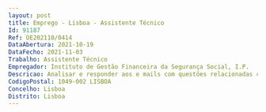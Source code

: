 ```yaml
--- 
layout: post
title: Emprego - Lisboa - Assistente Técnico
Id: 91187
Ref: OE202110/0414
DataAbertura: 2021-10-19
DataFecho: 2021-11-03
Trabalho: Assistente Técnico
Empregador: Instituto de Gestão Financeira da Segurança Social, I.P.
Descricao: Analisar e responder aos e mails com questões relacionadas com as áreas de responsabilidade do núcleo Atendimento telefónico.Identificar e analisar os valores em extrato bancário por contabilizar  Estabelecer contactos com a Banca, ISS, Tribunais, Finanças, Organismos Públicos e outras Entidades com vista a esclarecer valores não identificados Providenciar documentos justificativos da natureza da receita ou despesa e proceder à sua contabilização.Proceder ao carregamento de contribuições   retenções no módulo de carregamentos manuais e preparar  validar ficheiros de valores identificados como contribuições para integração em SICC GC OU SEF.Elaborar informações   propostas, entre outras, para autorização superior de pagamentos resultantes de créditos indevidos Contabilizar operações diversas, como   Pagamentos de rendas por transferência bancária e encontro de contas  Identificar em extrato bancário valores referentes a transferências bancárias de arrendatários  Validar o valor das rendas a pagar pelo ISS ao IGFSS por encontro de contas  Proceder às respetivas contabilizações.  Aplicações financeiras  De acordo com a listagem de aplicações efetuadas obtida em SIF, identificar os valores em extrato bancário e proceder à sua contabilização.  Operações no âmbito do RPC – IGFSS   IGFCSS  Fundos dos aderentes  Transferência para IGFCSS  Revogações.  Processos específicos decorrentes diretamente de fluxos financeiros  Operações decorrentes de fluxos financeiros diversos, tais como despesas bancárias, juros DO, juros de banca, anulação de juros devedores, créditos indevidos, etc.Apurar a informação mensal necessária e assegurar a preparação de mapas  gráficos.
CodigoPostal: 1049-002 LISBOA
Concelho: Lisboa
Distrito: Lisboa
--- 
```

